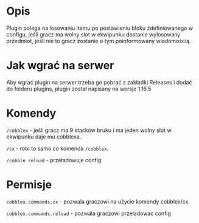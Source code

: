 # Opis 

Plugin polega na losowaniu itemu po postawieniu bloku zdefiniowanego w configu, jeśli gracz ma wolny slot w ekwipunku dostanie wylosowany przedmiot, jeśli nie to gracz zostanie o tym poinformowany wiadomością.

# Jak wgrać na serwer 

Aby wgrać plugin na serwer trzeba go pobrać z zakładki Releases i dodać do folderu plugins, plugin został napisany na wersje 1.16.5 

# Komendy 

`/cobblex` - jeśli gracz ma 9 stacków bruku i ma jeden wolny slot w ekwipunku daje mu cobblexa.

`/cx` - robi to samo co komenda `/cobblex`.

`/cobble reload` - przeładowuje config

# Permisje 

`cobblex.commands.cx` - pozwala graczowi na użycie komendy cobblex/cx.

`cobblex.commands.reload` - pozwala graczowi przeładowac config
